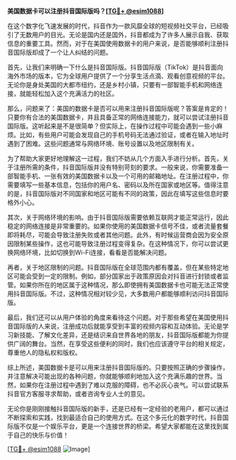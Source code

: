 **美国数据卡可以注册抖音国际版吗？[[TG💪+ @esim1088](https://t.me/s/esim1088)]**

在这个数字化飞速发展的时代，抖音作为一款风靡全球的短视频社交平台，已经吸引了无数用户的目光。无论是国内还是国外，抖音都成为了许多人展示自我、获取信息的重要工具。然而，对于在美国使用数据卡的用户来说，是否能够顺利注册抖音国际版却成了一个让人纠结的问题。

首先，让我们来明确一下什么是抖音国际版。抖音国际版（TikTok）是抖音面向海外市场的版本，它为全球用户提供了一个分享生活点滴、观看创意视频的平台。无论你是身处美国的大都市纽约，还是乡村小镇，只要有一部智能手机和网络连接，就能轻松加入这个充满活力的社区。

那么，问题来了：美国的数据卡是否可以用来注册抖音国际版呢？答案是肯定的！只要你有合法的美国数据卡，并且具备正常的网络连接能力，就可以尝试注册抖音国际版。这听起来是不是很简单？但实际上，在操作过程中可能会遇到一些小麻烦。比如，有些用户可能会发现自己的手机号码无法通过验证，或者在输入地址时遇到了困难。这些问题通常与网络环境、账号设置以及地区限制有关。

为了帮助大家更好地理解这一过程，我们不妨从几个方面入手进行分析。首先，关于注册所需的条件，抖音国际版并没有特别苛刻的要求。一般来说，你需要准备一部智能手机、一张有效的美国数据卡以及一个可用的邮箱地址。在注册过程中，你需要填写一些基本信息，包括你的用户名、密码以及所在国家或地区等。值得注意的是，抖音国际版对不同国家和地区可能有不同的政策，因此在填写这些信息时要格外小心。

其次，关于网络环境的影响。由于抖音国际版需要依赖互联网才能正常运行，因此稳定的网络连接是非常重要的。如果你使用的美国数据卡信号不佳，或者流量套餐即将耗尽，可能会导致注册失败或者其他问题。此外，有时候运营商会因为安全原因限制某些操作，这也可能导致注册过程变得复杂。在这种情况下，你可以尝试更换网络环境，比如切换到Wi-Fi连接，看看是否能解决问题。

再者，关于地区限制的问题。抖音国际版在全球范围内都有覆盖，但在某些特定地区可能会受到一定的限制。例如，部分国家出于政策原因会对抖音进行封锁或者监管。如果你所在的地区属于这种情况，那么即使拥有美国数据卡也可能无法正常使用抖音国际版。不过，这种情况相对较少见，大多数用户都能够顺利访问抖音国际版。

最后，我们还可以从用户体验的角度来看待这个问题。对于那些希望在美国使用抖音国际版的人来说，注册成功后就能享受到丰富的视频内容和互动体验。无论是学习新技能、了解文化差异，还是结识来自世界各地的朋友，抖音国际版都能为你提供广阔的舞台。当然，在享受这些便利的同时，我们也应该遵守平台的相关规定，尊重他人的隐私权和版权。

综上所述，美国数据卡是可以用来注册抖音国际版的。只要按照正确的步骤操作，并注意解决可能出现的各种问题，你就能够顺利地加入这个充满乐趣的世界。当然，如果你在注册过程中遇到了难以克服的障碍，也不必灰心丧气。可以尝试联系抖音官方客服寻求帮助，或者咨询专业人士的意见。

无论你是刚刚接触抖音国际版的新手，还是已经有一定经验的老用户，都可以通过不断探索和实践，找到最适合自己的使用方式。在这个多元化的数字时代，抖音国际版不仅是一个娱乐平台，更是一个连接世界的桥梁。希望大家都能在这里找到属于自己的快乐与价值！

[[TG💪+ @esim1088](https://t.me/s/esim1088) ![Image](https://i.postimg.cc/4NQfJmqS/Snipaste-2025-05-13-00-14-12.png)]
